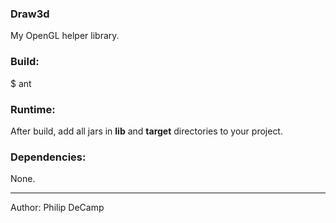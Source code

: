 ### Draw3d
My OpenGL helper library.

### Build:
$ ant


### Runtime:
After build, add all jars in **lib** and **target** directories to your project.


### Dependencies:
None.

---
Author: Philip DeCamp

